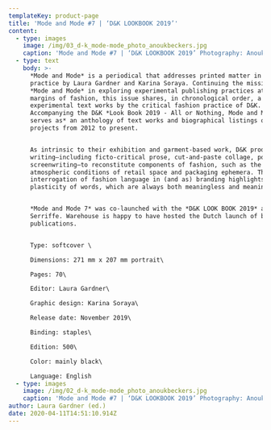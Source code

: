 ```yaml
---
templateKey: product-page
title: 'Mode and Mode #7 | ‘D&K LOOKBOOK 2019’'
content:
  - type: images
    image: /img/03_d-k_mode-mode_photo_anoukbeckers.jpg
    caption: 'Mode and Mode #7 | ‘D&K LOOKBOOK 2019’ Photography: Anouk Beckers.'
  - type: text
    body: >-
      *Mode and Mode* is a periodical that addresses printed matter in fashion
      practice by Laura Gardner and Karina Soraya. Continuing the mission of
      *Mode and Mode* in exploring experimental publishing practices at the
      margins of fashion, this issue shares, in chronological order, a body of
      experimental text works by the critical fashion practice of D&K.
      Accompanying the D&K *Look Book 2019 - All or Nothing, Mode and Mode 7
      serves as* an anthology of text works and biographical listings of key D&K
      projects from 2012 to present. 


      As intrinsic to their exhibition and garment-based work, D&K produce
      writing—including ficto-critical prose, cut-and-paste collage, poetry, and
      screenwriting—to reconstitute components of fashion, such as the garment,
      atmospheric conditions of retail space and packaging ephemera. Their
      interrogation of fashion language in (and as) branding highlights the
      plasticity of words, which are always both meaningless and meaningful.


      *Mode and Mode 7* was co-launched with the *D&K LOOK BOOK 2019* at San
      Serriffe. Warehouse is happy to have hosted the Dutch launch of both
      publications.


      Type: softcover \

      Dimensions: 271 mm x 207 mm portrait\

      Pages: 70\

      Editor: Laura Gardner\

      Graphic design: Karina Soraya\

      Release date: November 2019\

      Binding: staples\

      Edition: 500\

      Color: mainly black\

      Language: English
  - type: images
    image: /img/02_d-k_mode-mode_photo_anoukbeckers.jpg
    caption: 'Mode and Mode #7 | ‘D&K LOOKBOOK 2019’ Photography: Anouk Beckers.'
author: Laura Gardner (ed.)
date: 2020-04-11T14:51:10.914Z
---
```

